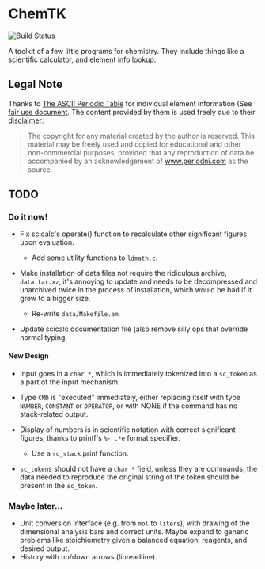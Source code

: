# ChemTK

![Build Status](https://travis-ci.org/jfjhh/chemtk.svg?branch=master)

A toolkit of a few little programs for chemistry.
They include things like a scientific calculator, and element info lookup.

## Legal Note

Thanks to [The ASCII Periodic Table](http://ascii.periodni.com/index.html) for
individual element information (See [fair use
document](doc/legal/fair_use_periodni.pdf). The content provided by them is used
freely due to their [disclaimer](http://www.periodni.com/disclaimer.html):

> The copyright for any material created by the author is reserved.
> This material may be freely used and copied for educational and other
> non-commercial purposes, provided that any reproduction of data be accompanied
> by an acknowledgement of www.periodni.com as the source.

## TODO

### Do it now!

- Fix scicalc's operate() function to recalculate other significant figures upon evaluation.
	* Add some utility functions to `ldmath.c`.

- Make installation of data files not require the ridiculous archive,
  `data.tar.xz`, it's annoying to update and needs to be decompressed and
  unarchived twice in the process of installation, which would be bad if it grew
  to a bigger size.
	* Re-write `data/Makefile.am`.

- Update scicalc documentation file (also remove silly ops that override normal
  typing.

#### New Design

- Input goes in a `char *`, which is immediately tokenized into a `sc_token`
  as a part of the input mechanism.

- Type `CMD` is "executed" immediately, either replacing itself with
  type `NUMBER`, `CONSTANT` or `OPERATOR`, or with NONE if the command has
  no stack-related output.

- Display of numbers is in scientific notation with correct significant
  figures, thanks to printf's `%- .*e` format specifier.
	* Use a `sc_stack` print function.

- `sc_token`s should not have a `char *` field, unless they are commands;
   the data needed to reproduce
   the original string of the token should be present in the `sc_token`.

### Maybe later...

- Unit conversion interface (e.g. from `mol` to `liters`), with drawing of the
  dimensional analysis bars and correct units. Maybe expand to generic problems
  like stoichiometry given a balanced equation, reagents, and desired output.
- History with up/down arrows (libreadline).


